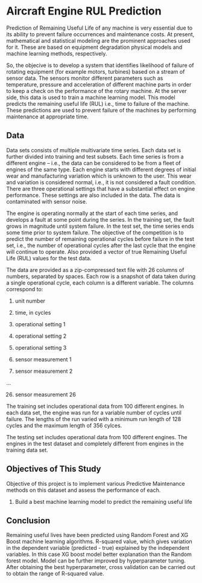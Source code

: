 # Aircraft Engine RUL Prediction

Prediction of Remaining Useful Life of any machine is very essential due to its ability to prevent failure occurrences and maintenance costs. At present, mathematical and statistical modeling are the prominent approaches used for it. These are based on equipment degradation physical models and machine learning methods, respectively.

So, the objecive is to develop a system that identifies likelihood of failure of rotating equipment (for example motors, turbines) based on a stream of sensor data. The sensors monitor different parameters such as temperature, pressure and acceleration of different machine parts in order to keep a check on the performance of the rotary machine. At the server side, this data is used to train a machine learning model. This model predicts the remaining useful life (RUL) i.e., time to failure of the machine. These predictions are used to prevent failure of the machines by performing maintenance at appropriate time.

## Data
Data sets consists of multiple multivariate time series. Each data set is further divided into training and test subsets. Each time series is from a different engine – i.e., the data can be considered to be from a fleet of engines of the same type. Each engine starts with different degrees of initial wear and manufacturing variation which is unknown to the user. This wear and variation is considered normal, i.e., it is not considered a fault condition. There are three operational settings that have a substantial effect on engine performance. These settings are also included in the data. The data is contaminated with sensor noise.

The engine is operating normally at the start of each time series, and develops a fault at some point during the series. In the training set, the fault grows in magnitude until system failure. In the test set, the time series ends some time prior to system failure. The objective of the competition is to predict the number of remaining operational cycles before failure in the test set, i.e., the number of operational cycles after the last cycle that the engine will continue to operate. Also provided a vector of true Remaining Useful Life (RUL) values for the test data.

The data are provided as a zip-compressed text file with 26 columns of numbers, separated by spaces. Each row is a snapshot of data taken during a single operational cycle, each column is a different variable. The columns correspond to:

1) unit number

2) time, in cycles

3) operational setting 1

4) operational setting 2

5) operational setting 3

6) sensor measurement 1

7) sensor measurement 2

...

26) sensor measurement 26

The training set includes operational data from 100 different engines. In each data set, the engine was run for a variable number of cycles until failure. The lengths of the run varied with a minimum run length of 128 cycles and the maximum length of 356 cylces.

The testing set includes operational data from 100 different engines. The engines in the test dataset and completely different from engines in the training data set.

## Objectives of This Study
Objective of this project is to implement various Predictive Maintenance methods on this dataset and assess the performance of each.

1. Build a best machine learning model to predict the remaining useful life

## Conclusion

Remaining useful lives have been predicted using Random Forest and XG Boost machine learning algorithms. R-squared value, which gives variation in the dependent variable (predicted - true) explained by the independent variables. In this case XG boost model better explanation than the Random forest model. Model can be further improved by hyperparameter tuning. After obtaining the best hyperparameter, cross validation can be carried out to obtain the range of R-squared value. 
